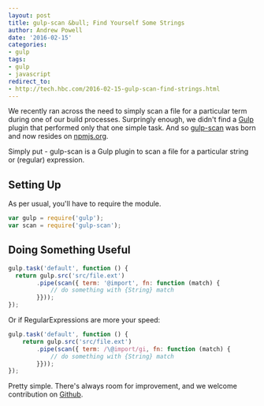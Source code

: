 ```yaml
---
layout: post
title: gulp-scan &bull; Find Yourself Some Strings
author: Andrew Powell
date: '2016-02-15'
categories:
- gulp
tags:
- gulp
- javascript
redirect_to:
- http://tech.hbc.com/2016-02-15-gulp-scan-find-strings.html
---
```


We recently ran across the need to simply scan a file for a particular term during
one of our build processes. Surpringly enough, we didn't find a [Gulp](https://gulpjs.com)
plugin that performed only that one simple task. And so [gulp-scan](https://www.npmjs.com/package/gulp-scan)
was born and now resides on [npmjs.org](https://npmjs.org).

Simply put - gulp-scan is a Gulp plugin to scan a file for a particular string
or (regular) expression.

## Setting Up

As per usual, you'll have to require the module.

```js
var gulp = require('gulp');
var scan = require('gulp-scan');
```

## Doing Something Useful

```js
gulp.task('default', function () {
  return gulp.src('src/file.ext')
		.pipe(scan({ term: '@import', fn: function (match) {
			// do something with {String} match
		}}));
});
```

Or if RegularExpressions are more your speed:

```js
gulp.task('default', function () {
	return gulp.src('src/file.ext')
		.pipe(scan({ term: /\@import/gi, fn: function (match) {
			// do something with {String} match
		}}));
});
```

Pretty simple. There's always room for improvement, and we welcome contribution on [Github](https://github.com/gilt/tech-blog).
